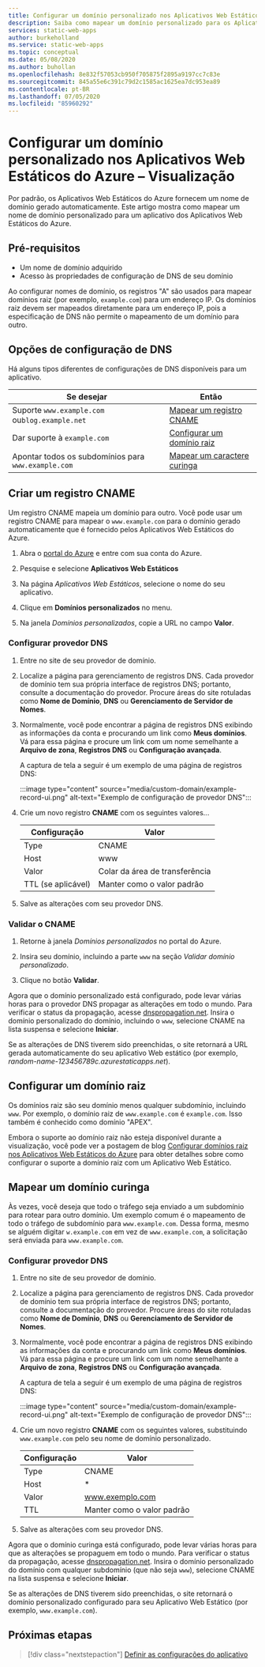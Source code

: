 ```yaml
---
title: Configurar um domínio personalizado nos Aplicativos Web Estáticos do Azure
description: Saiba como mapear um domínio personalizado para os Aplicativos Web Estáticos do Azure
services: static-web-apps
author: burkeholland
ms.service: static-web-apps
ms.topic: conceptual
ms.date: 05/08/2020
ms.author: buhollan
ms.openlocfilehash: 8e832f57053cb950f705875f2895a9197cc7c83e
ms.sourcegitcommit: 845a55e6c391c79d2c1585ac1625ea7dc953ea89
ms.contentlocale: pt-BR
ms.lasthandoff: 07/05/2020
ms.locfileid: "85960292"
---
```

# <a name="setup-a-custom-domain-in-azure-static-web-apps-preview"></a>Configurar um domínio personalizado nos Aplicativos Web Estáticos do Azure – Visualização

Por padrão, os Aplicativos Web Estáticos do Azure fornecem um nome de domínio gerado automaticamente. Este artigo mostra como mapear um nome de domínio personalizado para um aplicativo dos Aplicativos Web Estáticos do Azure.

## <a name="prerequisites"></a>Pré-requisitos

- Um nome de domínio adquirido
- Acesso às propriedades de configuração de DNS de seu domínio

Ao configurar nomes de domínio, os registros "A" são usados para mapear domínios raiz (por exemplo, `example.com`) para um endereço IP. Os domínios raiz devem ser mapeados diretamente para um endereço IP, pois a especificação de DNS não permite o mapeamento de um domínio para outro.

## <a name="dns-configuration-options"></a>Opções de configuração de DNS

Há alguns tipos diferentes de configurações de DNS disponíveis para um aplicativo.

| Se desejar                                 | Então                                                |
| -----------------------------------------------| --------------------------------------------------- |
| Suporte `www.example.com` ou`blog.example.net`| [Mapear um registro CNAME](#map-a-cname-record)           |
| Dar suporte à `example.com`                          | [Configurar um domínio raiz](#configure-a-root-domain) |
| Apontar todos os subdomínios para `www.example.com`      | [Mapear um caractere curinga](#map-a-wildcard-domain)            |

## <a name="map-a-cname-record"></a>Criar um registro CNAME

Um registro CNAME mapeia um domínio para outro. Você pode usar um registro CNAME para mapear o `www.example.com` para o domínio gerado automaticamente que é fornecido pelos Aplicativos Web Estáticos do Azure.

1. Abra o [portal do Azure](https://portal.azure.com) e entre com sua conta do Azure.

1. Pesquise e selecione **Aplicativos Web Estáticos**

1. Na página _Aplicativos Web Estáticos_, selecione o nome do seu aplicativo.

1. Clique em **Domínios personalizados** no menu.

1. Na janela _Domínios personalizados_, copie a URL no campo **Valor**.

### <a name="configure-dns-provider"></a>Configurar provedor DNS

1. Entre no site de seu provedor de domínio.

2. Localize a página para gerenciamento de registros DNS. Cada provedor de domínio tem sua própria interface de registros DNS; portanto, consulte a documentação do provedor. Procure áreas do site rotuladas como **Nome de Domínio**, **DNS** ou **Gerenciamento de Servidor de Nomes**.

3. Normalmente, você pode encontrar a página de registros DNS exibindo as informações da conta e procurando um link como **Meus domínios**. Vá para essa página e procure um link com um nome semelhante a **Arquivo de zona**, **Registros DNS** ou **Configuração avançada**.

    A captura de tela a seguir é um exemplo de uma página de registros DNS:

    :::image type="content" source="media/custom-domain/example-record-ui.png" alt-text="Exemplo de configuração de provedor DNS":::

4. Crie um novo registro **CNAME** com os seguintes valores...

    | Configuração             | Valor                     |
    | ------------------- | ------------------------- |
    | Type                | CNAME                     |
    | Host                | www                       |
    | Valor               | Colar da área de transferência |
    | TTL (se aplicável) | Manter como o valor padrão    |

5. Salve as alterações com seu provedor DNS.

### <a name="validate-cname"></a>Validar o CNAME

1. Retorne à janela _Domínios personalizados_ no portal do Azure.

1. Insira seu domínio, incluindo a parte `www` na seção _Validar domínio personalizado_.

1. Clique no botão **Validar**.

Agora que o domínio personalizado está configurado, pode levar várias horas para o provedor DNS propagar as alterações em todo o mundo. Para verificar o status da propagação, acesse [dnspropagation.net](https://dnspropagation.net). Insira o domínio personalizado do domínio, incluindo o `www`, selecione CNAME na lista suspensa e selecione **Iniciar**.

Se as alterações de DNS tiverem sido preenchidas, o site retornará a URL gerada automaticamente do seu aplicativo Web estático (por exemplo, _random-name-123456789c.azurestaticapps.net_).

## <a name="configure-a-root-domain"></a>Configurar um domínio raiz

Os domínios raiz são seu domínio menos qualquer subdomínio, incluindo `www`. Por exemplo, o domínio raiz de `www.example.com` é `example.com`. Isso também é conhecido como domínio "APEX".

Embora o suporte ao domínio raiz não esteja disponível durante a visualização, você pode ver a postagem de blog [Configurar domínios raiz nos Aplicativos Web Estáticos do Azure](https://burkeholland.github.io/posts/static-app-root-domain) para obter detalhes sobre como configurar o suporte a domínio raiz com um Aplicativo Web Estático.

## <a name="map-a-wildcard-domain"></a>Mapear um domínio curinga

Às vezes, você deseja que todo o tráfego seja enviado a um subdomínio para rotear para outro domínio. Um exemplo comum é o mapeamento de todo o tráfego de subdomínio para `www.example.com`. Dessa forma, mesmo se alguém digitar `w.example.com` em vez de `www.example.com`, a solicitação será enviada para `www.example.com`.

### <a name="configure-dns-provider"></a>Configurar provedor DNS

1. Entre no site de seu provedor de domínio.

2. Localize a página para gerenciamento de registros DNS. Cada provedor de domínio tem sua própria interface de registros DNS; portanto, consulte a documentação do provedor. Procure áreas do site rotuladas como **Nome de Domínio**, **DNS** ou **Gerenciamento de Servidor de Nomes**.

3. Normalmente, você pode encontrar a página de registros DNS exibindo as informações da conta e procurando um link como **Meus domínios**. Vá para essa página e procure um link com um nome semelhante a **Arquivo de zona**, **Registros DNS** ou **Configuração avançada**.

    A captura de tela a seguir é um exemplo de uma página de registros DNS:

    :::image type="content" source="media/custom-domain/example-record-ui.png" alt-text="Exemplo de configuração de provedor DNS":::

4. Crie um novo registro **CNAME** com os seguintes valores, substituindo `www.example.com` pelo seu nome de domínio personalizado.

    | Configuração | Valor                  |
    | ------- | ---------------------- |
    | Type    | CNAME                  |
    | Host    | \*                     |
    | Valor   | www.exemplo.com        |
    | TTL     | Manter como o valor padrão |

5. Salve as alterações com seu provedor DNS.

Agora que o domínio curinga está configurado, pode levar várias horas para que as alterações se propaguem em todo o mundo. Para verificar o status da propagação, acesse [dnspropagation.net](https://dnspropagation.net). Insira o domínio personalizado do domínio com qualquer subdomínio (que não seja `www`), selecione CNAME na lista suspensa e selecione **Iniciar**.

Se as alterações de DNS tiverem sido preenchidas, o site retornará o domínio personalizado configurado para seu Aplicativo Web Estático (por exemplo, `www.example.com`).

## <a name="next-steps"></a>Próximas etapas

> [!div class="nextstepaction"]
> [Definir as configurações do aplicativo](application-settings.md)
